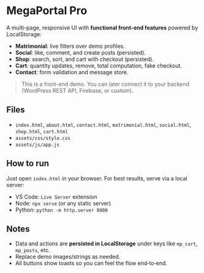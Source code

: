 # MegaPortal Pro

A multi-page, responsive UI with **functional front‑end features** powered by LocalStorage:
- **Matrimonial**: live filters over demo profiles.
- **Social**: like, comment, and create posts (persisted).
- **Shop**: search, sort, and cart with checkout (persisted).
- **Cart**: quantity updates, remove, total computation, fake checkout.
- **Contact**: form validation and message store.

> This is a front-end demo. You can later connect it to your backend (WordPress REST API, Firebase, or custom).

## Files
- `index.html`, `about.html`, `contact.html`, `matrimonial.html`, `social.html`, `shop.html`, `cart.html`
- `assets/css/style.css`
- `assets/js/app.js`

## How to run
Just open `index.html` in your browser. For best results, serve via a local server:
- VS Code: `Live Server` extension
- Node: `npx serve` (or any static server)
- Python: `python -m http.server 8000`

## Notes
- Data and actions are **persisted in LocalStorage** under keys like `mp_cart`, `mp_posts`, etc.
- Replace demo images/strings as needed.
- All buttons show toasts so you can feel the flow end‑to‑end.
